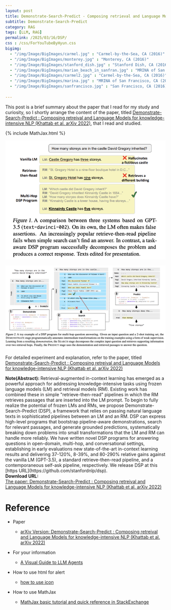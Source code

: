 ```yaml
---
layout: post
title: Demonstrate-Search-Predict - Composing retrieval and Language Models for Knowledge-intenstive NLP
subtitle: Demonstrate-Search-Predict
category: RAG
tags: [LLM, RAG]
permalink: /2025/03/16/DSP/
css : /css/ForYouTubeByHyun.css
bigimg: 
  - "/img/Image/BigImages/carmel.jpg" : "Carmel-by-the-Sea, CA (2016)"
  - "/img/Image/BigImages/monterey.jpg" : "Monterey, CA (2016)"
  - "/img/Image/BigImages/stanford_dish.jpg" : "Stanford Dish, CA (2016)"
  - "/img/Image/BigImages/marian_beach_in_sanfran.jpg" : "MRINA of San Francisco, CA (2016)"
  - "/img/Image/BigImages/carmel2.jpg" : "Carmel-by-the-Sea, CA (2016)"
  - "/img/Image/BigImages/marina.jpg" : "MRINA of San Francisco, CA (2016)"
  - "/img/Image/BigImages/sanfrancisco.jpg" : "San Francisco, CA (2016)"
  
---
```


This post is a brief summary about the paper that I read for my study and curiosity, so I shortly arrange the content of the paper, titled [Demonstrate-Search-Predict : Composing retreival and Language Models for knowledge-intensive NLP (Khattab et al. arXiv 2022)](https://arxiv.org/abs/2212.14024), that I read and studied. 

{% include MathJax.html %}


![Khattab et al. arXiv 2022](/img/Image/NaturalLanguageProcessing/Papers/RAG/2025-03-16-DSP/DSP_01.png)


![Khattab et al. arXiv 2022](/img/Image/NaturalLanguageProcessing/Papers/RAG/2025-03-16-DSP/DSP_02.png)


For detailed experiment and explanation, refer to the paper, titled [Demonstrate-Search-Predict : Composing retreival and Language Models for knowledge-intensive NLP (Khattab et al. arXiv 2022)](https://arxiv.org/abs/2212.14024)

<div class="alert alert-info" role="alert"><i class="fa fa-info-circle"></i> <b>Note(Abstract): </b>
Retrieval-augmented in-context learning has emerged as a powerful approach for addressing knowledge-intensive tasks using frozen language models (LM) and retrieval models (RM). Existing work has combined these in simple "retrieve-then-read" pipelines in which the RM retrieves passages that are inserted into the LM prompt. To begin to fully realize the potential of frozen LMs and RMs, we propose Demonstrate-Search-Predict (DSP), a framework that relies on passing natural language texts in sophisticated pipelines between an LM and an RM. DSP can express high-level programs that bootstrap pipeline-aware demonstrations, search for relevant passages, and generate grounded predictions, systematically breaking down problems into small transformations that the LM and RM can handle more reliably. We have written novel DSP programs for answering questions in open-domain, multi-hop, and conversational settings, establishing in early evaluations new state-of-the-art in-context learning results and delivering 37-120%, 8-39%, and 80-290% relative gains against the vanilla LM (GPT-3.5), a standard retrieve-then-read pipeline, and a contemporaneous self-ask pipeline, respectively. We release DSP at this [https URL](https://github.com/stanfordnlp/dsp).
</div>

<div class="alert alert-success" role="alert"><i class="fa fa-paperclip fa-lg"></i> <b>Download URL: </b><br>
  <a href="https://arxiv.org/abs/2212.14024">The paper: Demonstrate-Search-Predict : Composing retreival and Language Models for knowledge-intensive NLP (Khattab et al. arXiv 2022)</a></div>

# Reference 

- Paper 
  - [arXiv Version: Demonstrate-Search-Predict : Composing retreival and Language Models for knowledge-intensive NLP (Khattab et al. arXiv 2022)](https://arxiv.org/abs/2212.14024)
 
- For your information
  - [A Visual Guide to LLM Agents](https://newsletter.maartengrootendorst.com/p/a-visual-guide-to-llm-agents)
  
- How to use html for alert
  - [how to use icon](http://idratherbewriting.com/documentation-theme-jekyll/mydoc_icons.html)
 
- How to use MathJax 
  - [MathJax basic tutorial and quick reference in StackExchange](https://math.meta.stackexchange.com/questions/5020/mathjax-basic-tutorial-and-quick-reference)

